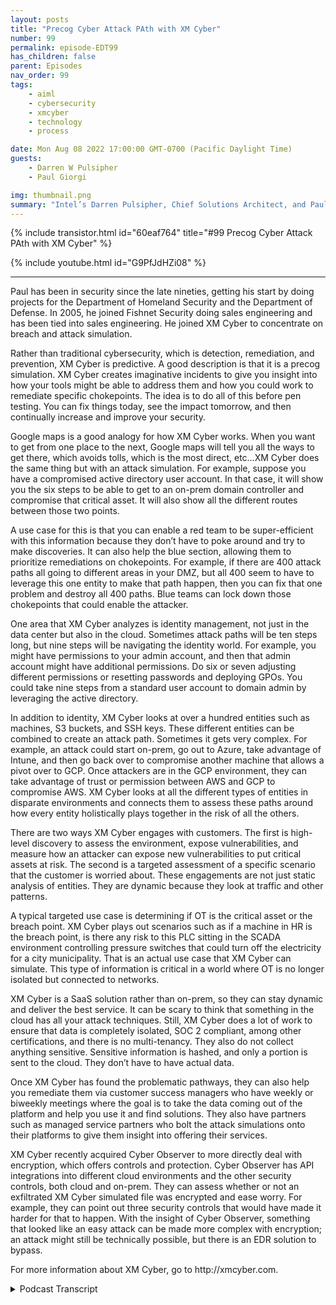 ```yaml
---
layout: posts
title: "Precog Cyber Attack PAth with XM Cyber"
number: 99
permalink: episode-EDT99
has_children: false
parent: Episodes
nav_order: 99
tags:
    - aiml
    - cybersecurity
    - xmcyber
    - technology
    - process

date: Mon Aug 08 2022 17:00:00 GMT-0700 (Pacific Daylight Time)
guests:
    - Darren W Pulsipher
    - Paul Giorgi

img: thumbnail.png
summary: "Intel’s Darren Pulsipher, Chief Solutions Architect, and Paul Giorgi, Director of Sales Engineering, XM Cyber, discuss how XM Cyber technology can help organizations uncover attack paths and reduce risk."
---
```


{% include transistor.html id="60eaf764" title="#99 Precog Cyber Attack PAth with XM Cyber" %}

{% include youtube.html id="G9PfJdHZi08" %}

---

<p>Paul has been in security since the late nineties, getting his start by doing projects for the Department of Homeland Security and the Department of Defense. In 2005, he joined Fishnet Security doing sales engineering and has been tied into sales engineering. He joined XM Cyber to concentrate on breach and attack simulation.</p>
<p>Rather than traditional cybersecurity, which is detection, remediation, and prevention, XM Cyber is predictive. A good description is that it is a precog simulation. XM Cyber creates imaginative incidents to give you insight into how your tools might be able to address them and how you could work to remediate specific chokepoints. The idea is to do all of this before pen testing. You can fix things today, see the impact tomorrow, and then continually increase and improve your security.</p>
<p>Google maps is a good analogy for how XM Cyber works. When you want to get from one place to the next, Google maps will tell you all the ways to get there, which avoids tolls, which is the most direct, etc…XM Cyber does the same thing but with an attack simulation. For example, suppose you have a compromised active directory user account. In that case, it will show you the six steps to be able to get to an on-prem domain controller and compromise that critical asset. It will also show all the different routes between those two points.</p>
<p>A use case for this is that you can enable a red team to be super-efficient with this information because they don’t have to poke around and try to make discoveries. It can also help the blue section, allowing them to prioritize remediations on chokepoints. For example, if there are 400 attack paths all going to different areas in your DMZ, but all 400 seem to have to leverage this one entity to make that path happen, then you can fix that one problem and destroy all 400 paths. Blue teams can lock down those chokepoints that could enable the attacker.</p>
<p>One area that XM Cyber analyzes is identity management, not just in the data center but also in the cloud. Sometimes attack paths will be ten steps long, but nine steps will be navigating the identity world. For example, you might have permissions to your admin account, and then that admin account might have additional permissions. Do six or seven adjusting different permissions or resetting passwords and deploying GPOs. You could take nine steps from a standard user account to domain admin by leveraging the active directory.</p>
<p>In addition to identity, XM Cyber looks at over a hundred entities such as machines, S3 buckets, and SSH keys. These different entities can be combined to create an attack path. Sometimes it gets very complex. For example, an attack could start on-prem, go out to Azure, take advantage of Intune, and then go back over to compromise another machine that allows a pivot over to GCP. Once attackers are in the GCP environment, they can take advantage of trust or permission between AWS and GCP to compromise AWS. XM Cyber looks at all the different types of entities in disparate environments and connects them to assess these paths around how every entity holistically plays together in the risk of all the others.</p>
<p>There are two ways XM Cyber engages with customers. The first is high-level discovery to assess the environment, expose vulnerabilities, and measure how an attacker can expose new vulnerabilities to put critical assets at risk. The second is a targeted assessment of a specific scenario that the customer is worried about. These engagements are not just static analysis of entities. They are dynamic because they look at traffic and other patterns.</p>
<p>A typical targeted use case is determining if OT is the critical asset or the breach point. XM Cyber plays out scenarios such as if a machine in HR is the breach point, is there any risk to this PLC sitting in the SCADA environment controlling pressure switches that could turn off the electricity for a city municipality. That is an actual use case that XM Cyber can simulate. This type of information is critical in a world where OT is no longer isolated but connected to networks.</p>
<p>XM Cyber is a SaaS solution rather than on-prem, so they can stay dynamic and deliver the best service. It can be scary to think that something in the cloud has all your attack techniques. Still, XM Cyber does a lot of work to ensure that data is completely isolated, SOC 2 compliant, among other certifications, and there is no multi-tenancy. They also do not collect anything sensitive. Sensitive information is hashed, and only a portion is sent to the cloud. They don’t have to have actual data.</p>
<p>Once XM Cyber has found the problematic pathways, they can also help you remediate them via customer success managers who have weekly or biweekly meetings where the goal is to take the data coming out of the platform and help you use it and find solutions. They also have partners such as managed service partners who bolt the attack simulations onto their platforms to give them insight into offering their services.</p>
<p>XM Cyber recently acquired Cyber Observer to more directly deal with encryption, which offers controls and protection.  Cyber Observer has API integrations into different cloud environments and the other security controls, both cloud and on-prem. They can assess whether or not an exfiltrated XM Cyber simulated file was encrypted and ease worry. For example, they can point out three security controls that would have made it harder for that to happen. With the insight of Cyber Observer, something that looked like an easy attack can be made more complex with encryption; an attack might still be technically possible, but there is an EDR solution to bypass.</p>
<p>For more information about XM Cyber, go to http://xmcyber.com.</p>
<p>

<details>
<summary> Podcast Transcript </summary>

<p>﻿1</p>
<p>Hello, thisis Darren Pulsipher chief solutionarchitect of public sector at Intel.</p>
<p>And welcome to Embracing</p>
<p>Digital Transformation,where we investigate effective change,leveraging people, processand technology.</p>
<p>On today's episode, Precogs</p>
<p>Cyberattack Powers with Paul Giorgifrom XM Cyber.</p>
<p>Hey, Paul, welcome to the show.</p>
<p>Thanks, Darren.</p>
<p>Hey, Paul Giorgiis our director of sales at XM Cyber.</p>
<p>When I first heard about XM Cyber,</p>
<p>I was like, I don't quite understand.</p>
<p>And then you guys coached me and taught meand I was like, This is cool stuff.</p>
<p>Yeah.</p>
<p>So before we get into what you guysdo, tell me a little bit about yourself,your background,and how you ended up at XM Cyber.</p>
<p>Yeah, so I've been in securitysince the late nineties,started doing a lot of DHSand DOD projects.</p>
<p>That was where I got my start.</p>
<p>There's a great place to learnand have kind of an unlimited budgetto just do whatever.</p>
<p>I wanted to kind of secure the perimeter.</p>
<p>And I started there.</p>
<p>Ended up coming over and joininga company called Fishnet Security,doing sales engineering.</p>
<p>And that was back in 2005.</p>
<p>And then I fell in lovewith sales engineering.</p>
<p>If you would have askedthe one who's managing the firewallsthat Paulwho was managing the firewalls back then,if I'd ever get into anythingsales related,</p>
<p>I'd be like disgusted by the idea.</p>
<p>But I love sales engineering.</p>
<p>And so I really fell in love with itat Fishnet.</p>
<p>And then my career has been kind of tiedwithin sales engineering.</p>
<p>I've worked at a few different places.</p>
<p>I participate as a co-founderof a cybersecurity companycalled Device Security.</p>
<p>I worked at exhibitions.</p>
<p>I love logs.</p>
<p>One thing I've always played around withis breach and attack simulation.</p>
<p>I think that that's an emerging space.</p>
<p>The last few years that I fell in lovewith an XM</p>
<p>Cyber Falls within that category.</p>
<p>And so when I was looking forthe next kind of adventure, I was like,</p>
<p>I want to do breach in attack simulation.</p>
<p>And then I surveyedand I really fell in lovewith what XM Cyber was doingand their unique take.</p>
<p>And so that's that's how I ended up here.</p>
<p>Okay.</p>
<p>First of all, as you know what breach.</p>
<p>You know, simulation and attacksimulation,you're dealing with blackout whitehat type of things going on here, right?</p>
<p>Yeah. Is that what it is?</p>
<p>Yeah.</p>
<p>There's categories of breach in an attacksimulation,like you can automate pen test.</p>
<p>So if you want every single dayto run a test in your environment,that is a categoryof reaching exact simulation.</p>
<p>And then there's what we callsecurity control validations, whereif you're using CrowdStrike or Sentinel</p>
<p>One or Microsoft Defender or Silenceor whatever the EDR tool is,and you want to make surethat your solution's blocking specifictype of variance, you can launch thingsthat look and simulatethose type of behaviorsto see, is my policy protecting me?</p>
<p>Or if it is protectingme, are my playbooks working the way</p>
<p>I anticipate them?</p>
<p>So there is definite valuein those type of use cases.</p>
<p>We don'treally address either one of those kind ofto the extent that our competitors do.</p>
<p>We do what's called attackpath management.</p>
<p>And attack path management is justholistically assessing your environmentand giving you insight intohow an attacker might leverage entitiesin your environment to laterally moveand compromised critical assets.</p>
<p>Okay.</p>
<p>So this is a this is different than whatwe hear traditionally about cyber, right?</p>
<p>Yeah, traditionally,it's detection, remediation prevention.</p>
<p>You know, those arethose are the typical thingsyou guys are doing, like predictive.</p>
<p>How can they get in?</p>
<p>If they do get in,where can they go type of thing.</p>
<p>So you're like, oh, what's the right word?</p>
<p>It's like,it's notit's not like going to the doctor, it'sgoing to the gym.</p>
<p>Kind of, yeah,</p>
<p>I've sea of like a three cog sim or it's.</p>
<p>A great precogs now.</p>
<p>Now we got Minority Report going on.</p>
<p>I feel like that's been a good descriptionwhere it's like we're not correlatinga whole bunch of thingsthat are happening.</p>
<p>We're correlating a lot of stuffthat could have,could have stringing them together,a imaginative incident,giving you insight into how your toolsmight be able to address it,how you could work to address remediationson specific chokepoints,and then if you thinkabout an organizationwho learns a lot from a test, like backwhen I was doing the DOD projects,</p>
<p>I was working at an Air Force base.</p>
<p>Every quarter we would have a pen testand they would always get usand it would just be so frustratingthat we'd spent so much time fixing stuff.</p>
<p>But my favorite time waswe would get around a conference tableand they would all share around, Hey,we did this,we did this, and then immediately</p>
<p>I would respond and addressall of the thingsthat they were doing to fix it.</p>
<p>And there was so muchwe learned during those incidences.</p>
<p>So that's what we're trying to do.</p>
<p>But on a regular basisand something where you canfix things today,see the impact of them tomorrowand then continually increaseand improve your security.</p>
<p>So this can happenwell before pen testing then, right?</p>
<p>Yeah, that's the idea really.</p>
<p>There was one customer.</p>
<p>So so he says well so here's a questionthen.</p>
<p>Yeah, right.</p>
<p>Could, could you have your red teamuse your stuff to find their way aroundthe blue team and then go to town.</p>
<p>Right. Yeah.</p>
<p>So we actually havethat use case deployed.</p>
<p>And so your tool can be very dangerous.</p>
<p>Yeah.</p>
<p>I mean, if you think aboutwhat we're doing, I use it in.</p>
<p>The wrong hands, right? Paul</p>
<p>Yeah, exactly.</p>
<p>Like Google Maps, for example,is a good analogy where it's like,</p>
<p>Hey, I want to get from one placeto the next place.</p>
<p>Here's my starting point, here'smy ending point.</p>
<p>Google Maps will tell youthese are all the ways to get there.</p>
<p>We do that same thing.</p>
<p>But from an attacksimulation, we're saying,hey, if you've compromised thisas your Active Directory user account,these are the six steps that you can takein this order to be able to get to likean on premise domain controllerand compromise that critical assets.</p>
<p>So just like Google Maps will say this isthe route that we recommend you take.</p>
<p>This is the one that avoids tolls.</p>
<p>This one's the most scenic route.</p>
<p>We do that same thing. We'll tell you.</p>
<p>These are the six waysto get from this point to this point.</p>
<p>And you think about howthat would help a red teamer.</p>
<p>It makes them super efficient.</p>
<p>They don't have to waste timepoking around and trying to do discovery.</p>
<p>They say, this is where I'm at.</p>
<p>I want to get over hereexcept tell me how to get there.</p>
<p>And so, yeah, you're right,it is kind of scary being able to to showall of that data in one specific view.</p>
<p>Well, yeah,you're going to enable the red team byyou can also give it to the blue team too.</p>
<p>So that's</p>
<p>I guess that's the next question, right?</p>
<p>You guys run all these predictiveattack path analysis and so what do I do?</p>
<p>You give me all that information.</p>
<p>What do I do with it?</p>
<p>Yeah.</p>
<p>So there's this fascinating perspective.</p>
<p>From a blue team perspective.</p>
<p>You can now prioritize your remediations.</p>
<p>If we are showing youthe entities that are allowing an attackerto most commonly compromiseyour critical assets,you want to focusyour remediations on those.</p>
<p>So we call them choke pointsand think about a choke point as aif I have 400 attack paths,all going to different areas in my DMZ,but all 400seem to have to leverage this one entityto make that attack path happen.</p>
<p>I just fixed that one problemon that one entity.</p>
<p>I've really destroyed 400 attack paths.</p>
<p>So from a blue teamer, it allows youto prioritize your efforts at making surethat you've locked down these choke pointsthat could enable an attacker.</p>
<p>We know that if an attacker is able to getsomething like a domain admin accountor get onto a machinelike a domain controller,there's a lot of stuffthat they can wreak havoc on.</p>
<p>They basically own the environmentat that point, but in most environmentsthere are accounts or entities that areriskier than your domain admin accountsand without having any insight,you don't know what those are.</p>
<p>But I'll tell you, there's a lot oflike a developer accountwho has rights from a federated identityand Google and Azure.</p>
<p>And from that one account, you're ableto get access to all these things.</p>
<p>And that's more powerfulthan a domain admin account.</p>
<p>Or think about an into an adminor just a regular domain userwho has rights to use the Intuneadmin service.</p>
<p>They could push software to anyas your Active Directory admin machinesor as your Active Directorydomain machines and push software.</p>
<p>So that one account is even more dangerousthan to make them an adminbecause it sits above another layer butthen has the ability to replicate down.</p>
<p>So it's an interesting perspectiveto now start seeing what other accountseven today introducemore risk than a domain admin account.</p>
<p>All right.</p>
<p>So I got to back you up a little bitbecause my my listenersheads are spinning now.</p>
<p>Right.</p>
<p>So I want to kind of break this downa little bit.</p>
<p>You talking about attack paths, so andthen you were talking about user accounts.</p>
<p>So yeah, obviously in in your past stuff,there's more than just user accounts.</p>
<p>There's more than just what's connected towhat and what firewalls are.</p>
<p>So how would you break down?</p>
<p>I mean, let's break it down a little bit.</p>
<p>Yeah, I've got identity managementas one of the things.</p>
<p>So that's one of the things that you guysleverage is, hey, who is who in the zoo?</p>
<p>Yeah, not just in my data center,but it also sounds like in the cloud.</p>
<p>Yeah.</p>
<p>So you guys can handle multi-cloud accessmanagementand or you're analyzing the access.</p>
<p>You're not doing the access management.</p>
<p>You're analyzingit, correct? Yeah. Is thatokay?</p>
<p>So that's the identity site.</p>
<p>So if Ithis is going to beif I have multiple identities, is thereany way for you to track to track that?</p>
<p>I am using multiple identities or not.</p>
<p>Is that just outside of the realm?</p>
<p>So we wouldn't I mean, we don't carewho owns what, but if if you've ever useda tool called Bloodhound, they are doingthe same thing that we're doing.</p>
<p>We actually have the same exact features,but kind of at a much larger levelwhere if you have accessto a specific Active Directory user,we understand that this active direct usercan reset the password for another one.</p>
<p>And now this past, this user accounthas the ability to now add a GPOand then from that GPO,we can then do this.</p>
<p>So sometimes attack paths will be tensteps long, but nine steps.</p>
<p>So I'll just be navigating the identityworld and it's all just due toyou might have permissions to your adminaccount and then that admin accountmight have additional permissions.</p>
<p>So if you do six or seven stepsadjusting groups and adjustingjust different permissionsor resetting passwords and deploying GPOs,you could kind of take nine stepsto go from standard Darrenor Darren's user accountto then get to the pointwhere you're at domain adminjust by leveraging Active Directory. Wow.</p>
<p>Most people don't even know thatthat that's an attack stuff.</p>
<p>And it gets even. More right.</p>
<p>I mean, I've got identities. Yeah.</p>
<p>Yeah.</p>
<p>I can imaginebecause, you know, cloud identitieseven though they try and sync them upbetween.</p>
<p>Yeah, they're unique identities, right.</p>
<p>They're not you know, they're unique.</p>
<p>Okay.</p>
<p>So identity is one paththat you guys follow on attacks.</p>
<p>What's another path that you guys follow?</p>
<p>Because it just can't just be identities,right?</p>
<p>You're doing but not. Yeah.</p>
<p>And so I like to use the term entitiesbecause it's a generic termencompassing a lot.</p>
<p>So sometimes an entity in an attackpath is the user like we were talkingabout another example of a common entity,it would be a machine,another entity would be like an S3 bucket.</p>
<p>It's not a machine, it's not a user.</p>
<p>It's just kind of a cloud storage area.</p>
<p>Another entity is a fileor an associates key.</p>
<p>I mean, the list is longin our supported entities.</p>
<p>I think there's about a hundred, maybeeven more than that, where all of thesedifferent entities can all be combinedtogether to create an attack path.</p>
<p>And sometimes, like I was saying,it's an attack path of ten,but nine of them are just userlike within the user space.</p>
<p>And then sometimes it gets really complexwhere an attackstarts on premise,goes out to as you're takes advantageof maybe Azure Intune like thatexample we're talking about before goesback over to compromise another machinethat then allows you to pivot over to GCP.</p>
<p>They don't want you over in the GCPenvironment taking advantage ofmaybe some sort of like trustor permission between AWB and GCP tothen compromise AWB.</p>
<p>So you get really complicatedand you look at allthese different types of entitiesand the different disparate environments,and then you connect them togetherto assess these paths aroundhow every entity holistically playstogether in the risk of every other.</p>
<p>Oh, so, so wow.</p>
<p>I mean,most I know because I do this myselfsometimes I set up those paths myselfbecause obscurity is a form of security.</p>
<p>At least we thought.</p>
<p>Yeah, but it sounds like to methat with tools like yours, I'm surethe bad guys have tools like this too.</p>
<p>Yeah.</p>
<p>Now, once you get in,they start looking around for paths.</p>
<p>Yeah.</p>
<p>So you can't use obscurity anymore, right?</p>
<p>So even if you're hopping betweendomains or hopping between cloud serviceproviders.</p>
<p>Yeah, it sounds like you really needsomething to help you identify these.</p>
<p>So let's say. All right,how does it work as a customer?</p>
<p>I bring you guys inand it's professional servicesor I just let your software just go hogwild, crazy.</p>
<p>How how does it work?</p>
<p>Explain an engagementwith with a customer.</p>
<p>Yeah. So there's two main waysthat we get engaged.</p>
<p>Sometimes it's just at a high leveland on a discoverall my attack pathsand that's a great, great use case.</p>
<p>Sometimes it'shey, we do pen tests every quarter,we get so much insight and from them</p>
<p>I would like to kind of have these doneon a daily basis if I could afford it.</p>
<p>But I don't have a budget of $100 millionto do a pen test every single day.</p>
<p>So sometimes it's just at a high level.</p>
<p>I just want to be ableto assess my environment.</p>
<p>And in that case, when thingslike filling out or log for a dayor spring for a showlike those vulnerabilities of the monththat kind of pop up under the radar,it is a really strong valueto for an organizationto measure the impact of thesevulnerabilities, like, hey, yesterdaythere was only ten attack passgoing to this critical asset.</p>
<p>Lena dropped on the sceneand now I have 100.</p>
<p>And so being able to measurehow an attacker can operationalizenew vulnerabilities in your environmentto put your critical assets at risk,that's that'skind of in line with that first customer.</p>
<p>The next customer,when we kind of get engagedis they'll have a specific scenario.</p>
<p>There was a really large bankthat we did a posse with last year,their customer now.</p>
<p>But when we did the posse, they said,we know that our offshore developershave access to one small IWC environment.</p>
<p>That's all they should have access to.</p>
<p>But we're really concernedthat there is some way that they havethe ability to abusemaybe different entitiesin the environmentto be able to access production data.</p>
<p>So that was a different scenariowhere they said,</p>
<p>I want to start hereand see if there's any risk to that.</p>
<p>And in that case,it was two days later we were saying,</p>
<p>Yeah, look at how they can abusethis lambda function.</p>
<p>From this lambda function.</p>
<p>They get this role from this rolethey can do is crawl across to meand assume role capability to thenget access to your production data.</p>
<p>So for however longthat they had this configuration,they had this false sense of securitythinking that because all their offshoredevelopers were relegated to one.</p>
<p>Yeah, they had them in a.</p>
<p>More secure, like there's no way.</p>
<p>So they came to us saying like, Hey,we want to verify this.</p>
<p>And so we ran through the simulations andwere able to say, Hey, you're not secure.</p>
<p>And by the way, it only takes three stepsto get from here.</p>
<p>Over there, it's very easy.</p>
<p>So they stopped the posse, fixedall of those things and thenresumed the PSC and is now a customer.</p>
<p>And so those are kind of the twomain areas where we.</p>
<p>Are targeted, right?</p>
<p>Yeah, I have a specific problem.</p>
<p>And then also tell me where I'm at.</p>
<p>This one, to me,this is kind of screaming forthis would have to be continuously runbecause as soon as I add another entityand as three bucket a new person,</p>
<p>I could have opened up Pandora's box.</p>
<p>Yeah.</p>
<p>Not only just the dynamicnature of cloud,but we alsotrack user behavior in our simulations.</p>
<p>So in most environments</p>
<p>I've found that the security scoregoes up during the weekend,and that's because we've removed the usersfrom the environment.</p>
<p>You're moving the users, rather,the score goes up.</p>
<p>I mean, every network is more securewith our users.</p>
<p>So that was one thing that you find.</p>
<p>So there's a lot of patterns, not onlyjust, hey, we deployed a new applicationor Hey, we're, we have some elasticityin our cloud environment.</p>
<p>We've got like this expansionthat normally doesn't happen.</p>
<p>So there's a bigger attack surfaceor like the example I gavethe users are doing something differenttoday.</p>
<p>What's happening today that is putting usmore at a security risk than yesterday.</p>
<p>So it's just not you're notjust doing static analysis of of entities.</p>
<p>You're also doing dynamic because you'relooking at traffic patterns.</p>
<p>You're looking atholy cow.</p>
<p>Yeah. Yeah.</p>
<p>I mean, that's that's why. Impressive.</p>
<p>Yeah, that is a lot.</p>
<p>And you said something interestingand it'skind of in in jest,but a serious question.</p>
<p>You basically saidget rid of users off your network.</p>
<p>Well, I mean, for the most secure,conscious for the most and limitthe number of users,</p>
<p>I think that that's a really good it'skind of if we talk about least privilegedprinciples, I mean, the best wayto get rid of privilegedprinciple or implement that is getting.</p>
<p>Rid of years. Yeah.</p>
<p>All right.</p>
<p>The reason I brought those upis because the OT environment.</p>
<p>Yeah.</p>
<p>Which is very different than I.Tand I'm doing a lot of researchright now in OT managed security andthe OT guys are scared out of their minds.</p>
<p>Right, because I think rightfully so.</p>
<p>Right.</p>
<p>Because if someone hacks into yourcritical infrastructure or people die.</p>
<p>Yeah, right.</p>
<p>This is a big deal.</p>
<p>So can you guyscan you guys help with thatpathfinding across the entity barriersor do I just saythere are no identities in the OT network?</p>
<p>But yeah,</p>
<p>I don't know if that's an answer.</p>
<p>So go to.</p>
<p>That specific use casewhere it's a targeted use casethat's a really common targeted use case.</p>
<p>We have customerslike in the energy sectoror anybody really with an O.T environmentthat probably is having that problemor problem, but it's converging.</p>
<p>Everything's kind of the same networksand so there's risk to that.</p>
<p>And the old schoolskater guys managing their PLCs,he thought they were isolated because,hey, this doesn't connect to our network,can no longer say that anymore.</p>
<p>So now you've got this problemwhere, hey, is otithe critical asset or the breach point?</p>
<p>If you think about kind of like attackpasses,are we getting attacked from these devicesor to them or.</p>
<p>Right. And so we get to calculate that.</p>
<p>But to your description,we definitely have that use casecommonly played out like, hey,is there any way from my i.t.</p>
<p>Environment, let's playthe scenario of somebody in h.r.</p>
<p>If somebody in h.r.</p>
<p>As machine as the breach point,is there any risk to this policysitting in my skate environmentcontrolling pressure switchesthat could turn on and off the electricityfor some city municipality?</p>
<p>So that is a real use casethat we can simulate.</p>
<p>And if we do findthese are the attack pass,it gives you insight to remediate thembefore an attacker finds themand then takes advantage of them.</p>
<p>So so thiswould be really importantto to run these simulations.</p>
<p>So that's another question I have for you.</p>
<p>I mean, is this is this a SaaS offeringor is it on prem?</p>
<p>I think SAS would be a little scary for mepersonally, right?</p>
<p>Yeah, because I'm like,you're going to store in the cloudsomewhere how people can attack me.</p>
<p>I mean, that's scary, right? Yeah.</p>
<p>So we ask the solution.</p>
<p>Early on, we did have kind ofwe did have an on premise solution,but it was really hard to keep it updated.</p>
<p>Think about. How often we're.</p>
<p>Constantly adding new attacktechniques and new attack vectors.</p>
<p>And so it became such a problem for usto constantly be tryingto update all of these on prem systemsthat we eventually saidfor us to deliver the best servicethat we can and constantly stay dynamicwith every new vulnerability and a tacticthat comes out, we have to be SAS only.</p>
<p>And to your point,it is a little scary to think about,</p>
<p>Hey, there's something in the cloudthat has all of our attack techniques.</p>
<p>We do a very, verywe put a lot of work to make sureall of our datais completely isolated, SOC two compliantand all these different certificationsshowing that we don't do any multi-tenant.</p>
<p>See everything is in it'sisolated tenants using a WACand so we make sure everything is isolatedand secure and we try not to collectanything sensitive.</p>
<p>Now you think about stitching theirtheir attack pass and what appears likethat's sensitive but if you think aboutwhat we're showing you, a lot of itisn't as sensitiveas some things like datasetting credit card doubles, credit cardnumbers, PII, so, so the password.</p>
<p>So when we are doing these attacks,it's really common for us to say, hey,we compromised this user account,we have this password sitting here,but we never send anythingsensitive to the cloud.</p>
<p>What we do is we hash it a bunch of timesand we actually sent halfor a portion of that hash up to the cloud.</p>
<p>So that way we can say, Hey, this passwordis the same as this password over here.</p>
<p>So we can leverage it in a waywhere we can kind of continue to use that,that password in living off the landfrom an attack perspective.</p>
<p>But we don't have to know what it isand we try to do thatsame sort of mentality on everythingor it'sif we don't need the actual datathat old kind of hash it, obfuscate it,and then just compare it in the cloud.</p>
<p>But we have really large referencesfor customerslike Nasdaq, for example,is a really big customer of ours.</p>
<p>We've got Fortune 50 banks.</p>
<p>So you have to like the scrutinythat we've gone over to get those times.</p>
<p>You've already gone through that.</p>
<p>So yeah, yeah, I, I bet I was a bigit takes a while for them right.</p>
<p>Yeah. And there's some still. Yeah.</p>
<p>So thinking or cloud is scaryand it's somebody else's computerand I don't like that. So yeah, I get it.</p>
<p>I feel that way, the same waya lot of times too.</p>
<p>So I guess here's here'sanother quick question.</p>
<p>Have you guys moved itall into the government spacein state and local governmentsor federal governmentsor, you know, national governments?</p>
<p>Have you moved into that space yetor are you still getting a little pushbackfrom them?</p>
<p>You mean just with the cloud adoption?</p>
<p>Yeah. With yeah, with the cloud adoption.</p>
<p>Yeah, I think so.</p>
<p>Most of our customers are in that space.</p>
<p>Put usthrougha little bit more of a effort test.</p>
<p>Of the ringer. Yeah, yeah.</p>
<p>And I mean, so, like,we are owned by a German company,the Schwartz Group that owns</p>
<p>XM Cyber Germany is knownfor like a lot of really strictprivacy laws and things like GDPRand all these different compliance.</p>
<p>So there is a kind ofan extra layer of scrutinyjust because we have to adhereto these type of things like the GDPRin a way that maybe we don't have toas much in different areas in the States.</p>
<p>So right, it is definitely somethingthat we have to keepstaying in touch with and different,different compliancelike Fedramp, for example,if you're playing in federal spaceand you want to SAS servicethat adheres to Fedrampand state fedramp compliant,like there's alot of those type of things as wellthat we continually have to work.</p>
<p>So you're so you're already in Fedramp.</p>
<p>You're in the gov cloud already. Not yet.</p>
<p>I think what we are, what do you call itwhen it's pending authorizationso we don't have the certification. Right.</p>
<p>We're just going through that process.</p>
<p>You're going to.</p>
<p>Oh, that's good.</p>
<p>That's good. That's good to know. Yeah.</p>
<p>Okay, let's say that</p>
<p>I, I get all this information from youguys.</p>
<p>You guys have shown mewhere all my, my parts are.</p>
<p>Maybe I'mnot that sophisticated in my cyber.</p>
<p>Maybe I'm a mid-sized company. Yeah.</p>
<p>Do you guys have, like,consulting services to help me figure out?</p>
<p>All right, you you found all these powers,and I'm sitting there going,</p>
<p>I don't know what to do.</p>
<p>I mean, how do you educate me?</p>
<p>Or can you help me figure out what to door point me to a partner?</p>
<p>Maybe you guys have a partnerthat does manage security.</p>
<p>I don't I don't know.</p>
<p>Yeah. What do I do?</p>
<p>So we have both every customer of oursgets assigned what we callcustomer success manager.</p>
<p>And they either have weeklyor biweekly meetingswhere the whole goal of their sessionstogether is just to take the datathat's coming out of our platformand help them like actually use it.</p>
<p>If we're just running,running thesetheoretical is every single week,but no one's fixing anything, thenwe aren't really making anything better.</p>
<p>So what, you're not.</p>
<p>Making any progress? Exactly.</p>
<p>So what's really a fun takeaway or a funoutcome of those sessions is commonlythose sessions will identifya few things like, hey,this chokepoint is impacted by this attacktechnique.</p>
<p>It will.</p>
<p>These are the steps to remediate it.</p>
<p>Do you think we can have this doneby two weeks from now?</p>
<p>And then on the team, they'll assignstuff, open tickets, put it infor that change control window.</p>
<p>And then two weeks later, we get to nowsee the impact and say, wow, look,we had this fix.</p>
<p>Look at how it replicaterippled across all the environmentand your security score goes up.</p>
<p>So that's kind of the main waythat we addresskind of using the solutionand not just turning in the shelf where.</p>
<p>But to your other point,we do have a lot of partners.</p>
<p>There's a lot of like managedservice partners that we work withwho bolt on kind of these attacksimulationofferings into their platformand then allow them to have that value.</p>
<p>But the perspective it gives themfrom a managed service, like an MDR,really gives them a ton of insightinto the organization to help thembe better at offering those services.</p>
<p>Now that that that makesthat makes a lot of sense.</p>
<p>Yeah. Now I have another question.</p>
<p>You talked about the entitiesand all that stuff.</p>
<p>What about if I have all of my stuffencrypted?</p>
<p>Are he checking for encryption?</p>
<p>Because Intel, we've gotsome cool technology around encryptionlike memoryand use encryption right in SGX.</p>
<p>Are you guys looking downat that level too?</p>
<p>So even if someone infiltratedso what they can't seen.</p>
<p>Yeah.</p>
<p>So that's a really interesting point.</p>
<p>We just acquired a company called Cyber</p>
<p>Observer and cyber observerkind of is more on the controlsand protection aspect of it.</p>
<p>So what we did before iswe kind of ignored encryptionor we ignored kind of security controlsaying, Hey, this risk is still here.</p>
<p>So what they ended up being ableto download or access an encrypted blob.</p>
<p>They shouldn't have been able to do thatin the first place.</p>
<p>And there's risk to that because Imean, we're talking about encryption.</p>
<p>I mean, we know that the postquantum world and being ableto kind of be able to startbreaking encryption is not that far away.</p>
<p>So we don't want to have any data loss,even if it is encrypted.</p>
<p>But now through this acquisitionof cyber observer,cyber observer has API integrationsinto different cloudenvironments, the different securitycontrols, both cloud and on prem.</p>
<p>And now they can assess whether or not,hey, that file that we simulateda compromised on waswe had a simulation that there wasthe acceleration that happened,but cyber observer was able to sayit was encryptedso you don't have to worry about it.</p>
<p>And then also things likethere was these three security controlsthat probably would have made it harderfor that to happen.</p>
<p>So then we address itand rate our our complexity factor.</p>
<p>So now with the insight of cyber observer,we could say, hey,without cyber observer, it looked likethis was a really easy attack.</p>
<p>But now there's this encryption to break.</p>
<p>There's this EDR solutionyou have to bypass.</p>
<p>And so it now because cyber observertold us that we're going to saythat this is still technically possible,but it is something that'sgoing to be more complex than somethingthat doesn't have that.</p>
<p>Okay.</p>
<p>That that makes a lot of sense to me.</p>
<p>So with without this new acquisition,you guys made it.</p>
<p>Can I get access?</p>
<p>Yeah.</p>
<p>Basically now it's like, Oh,</p>
<p>I got access, but it's guarded.</p>
<p>Yes, exactly.</p>
<p>I mean, I've always.</p>
<p>I can't understand it or, you know, what.</p>
<p>I've always referred to,like security controls as safety netsbeing like, hey, if something bad happens,this will protect you.</p>
<p>And so we've never really evaluatedthe safety net in the aspect of security.</p>
<p>So we've always said like,hey, this is possible.</p>
<p>You probably shouldn't careif there's a safety net or not.</p>
<p>Like this is something that's badthat could happenand I don't want to rely on thatsafety net.</p>
<p>You should rely on the actual postureof it in general without kind of falling.</p>
<p>So we would address those things firstto make sure you never have to leveragethe safety net.</p>
<p>But now we're at least kind of consideringwhether or not the safetynets exist and how strong they areand can they help you?</p>
<p>Because now we actually have that insightthrough our cyber observeracquisition.</p>
<p>That's pretty cool.</p>
<p>That'sthat's a nice addition for you guys.</p>
<p>Another thing that comes to mind,</p>
<p>I don't know if you guys handled this.</p>
<p>It's micro segmentation motionor controlled.</p>
<p>I'm talking to a companynow called Felicity.</p>
<p>Really cool stuffwhere they're controlling at layer twoand layer three where they're saying,</p>
<p>I'm getting rid of VLANs completelyand I'm controllingtraffic between devices directly.</p>
<p>Do you guys bring that into play too?</p>
<p>Like on the networking sidein micro segmentation or or you say, now</p>
<p>I got access and if these two machinescan talk, you're, you're yeah.</p>
<p>Yeah.</p>
<p>So we do play in that spacekind of when you're talking about likethe targeted use case, that would be onewhere it's saying like, hey, I want to seelike how well my micro or macrosegmentation is actually in our help.</p>
<p>So yeah, we do take that into account.</p>
<p>The way that we do it is most of the timeif we are sayingthat there is some sort of attackthat's happening between two machinesor there's a vulnerability being exploitedbetween two machines, we'lllook at the relevantport number that that service runs onand the exploit that it's running on.</p>
<p>And we will attempt to,through a handshake to see like, hey,can I talk on that appropriateport number?</p>
<p>We don't passany data, there's no exploit happening,but we are confirming connectivity.</p>
<p>So whether you're using a Lumiaor guard, a call or whatever,the micro or macro segmentationthe solution is,we will be aware of those controlsand that limitation.</p>
<p>So that wayif there is a vulnerable service running,we will have insight into,hey, these are the only three machinesin the environmentthat actually exploit that vulnerabilitybecause of those controls.</p>
<p>All that that is says, Yeah, cool,you guys have some really amazingtechnology.</p>
<p>Yeah, it's relevant and.</p>
<p>I. Would it's funbecause. Yeah, it's very real.</p>
<p>I'd be afraid to yeah, I'd be afraidto release it on my own network.</p>
<p>I did thatwhen I first started at five or so.</p>
<p>I've got four kids.</p>
<p>I know you got a lot of kids.</p>
<p>And so it's one of those thingswhere I was able to seewhich one of my kids machines putsthe most amount of risk to my network.</p>
<p>Is that storage device.</p>
<p>I've got a little synology device forall of my critical stuff is sitting there.</p>
<p>So I built all the attack pathsand figured out that my daughter Rylan'scomputer is a choke pointbecause of the way it was configuredso I fixed thoseand then made it so that way.</p>
<p>At least all of the kidscomputers risk are the same.</p>
<p>Oh, yeah.</p>
<p>Well, there you go.</p>
<p>You want to be an equal, equal opportunityparent, right?</p>
<p>All the kids computers are.</p>
<p>Definitely especially the games.</p>
<p>They play the samethe same amount of risk.</p>
<p>Hey, Paul has been a pleasure.</p>
<p>This has been wonderful.</p>
<p>I learn. I learned a lot.</p>
<p>We may probably have to have.</p>
<p>You kind of love that. Yeah.</p>
<p>Cause I especially. I want to go.</p>
<p>I really want to go deeper into OTbecause that's that'sa scary part for a lot of people today.</p>
<p>And I'm like I said before, I'mdoing a lot of research in thisin this area right now.</p>
<p>I have a lot of customers buggingme. Darren, what do I do?</p>
<p>What do I do?</p>
<p>So we mostdefinitively need to talk again.</p>
<p>Okay. Yeah.</p>
<p>Next time, maybe I'll even pull upin a use case and show you the interface.</p>
<p>And with those two scenarios,that'd be fun.</p>
<p>Oh that, that would,that would be awesome.</p>
<p>Hey, thanks again, Paul.</p>
<p>Thank you for listeningto Embracing Digital Transformation today.</p>
<p>If you enjoyed our podcast,give it five stars on your favoritepodcasting site or YouTube channel.</p>
<p>You can find out more informationabout embracing digital transformationand embracingdigital.orguntil next time, go outand do something wonderful.</p>

</details>
